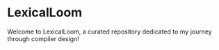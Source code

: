 # LexicalLoom
Welcome to LexicalLoom, a curated repository dedicated to my journey through compiler design!

